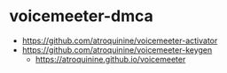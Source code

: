 # voicemeeter-dmca

* <https://github.com/atroquinine/voicemeeter-activator>
* <https://github.com/atroquinine/voicemeeter-keygen>
  * <https://atroquinine.github.io/voicemeeter>
